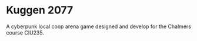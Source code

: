 # Kuggen 2077
A cyberpunk local coop arena game designed and develop for the Chalmers course CIU235.
